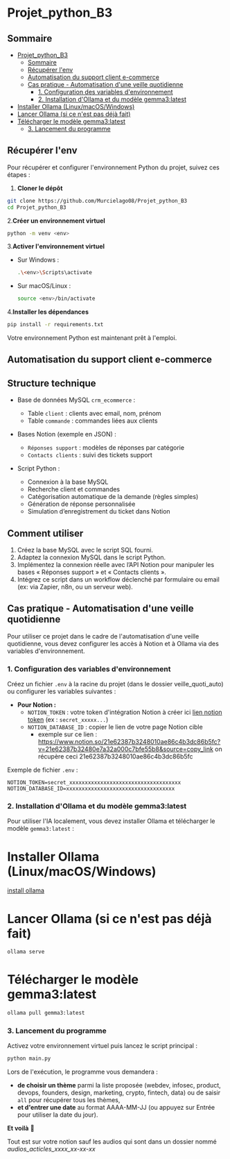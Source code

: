 # Projet_python_B3

## Sommaire

- [Projet\_python\_B3](#projet_python_b3)
  - [Sommaire](#sommaire)
  - [Récupérer l'env](#récupérer-lenv)
  - [Automatisation du support client e-commerce](#automatisation-du-support-client-e-commerce)
  - [Cas pratique - Automatisation d'une veille quotidienne](#cas-pratique---automatisation-dune-veille-quotidienne)
    - [1. Configuration des variables d'environnement](#1-configuration-des-variables-denvironnement)
    - [2. Installation d'Ollama et du modèle gemma3:latest](#2-installation-dollama-et-du-modèle-gemma3latest)
- [Installer Ollama (Linux/macOS/Windows)](#installer-ollama-linuxmacoswindows)
- [Lancer Ollama (si ce n'est pas déjà fait)](#lancer-ollama-si-ce-nest-pas-déjà-fait)
- [Télécharger le modèle gemma3:latest](#télécharger-le-modèle-gemma3latest)
    - [3. Lancement du programme](#3-lancement-du-programme)

## Récupérer l'env

Pour récupérer et configurer l'environnement Python du projet, suivez ces étapes :

1. **Cloner le dépôt**  

  ```bash
  git clone https://github.com/Murcielago08/Projet_python_B3
  cd Projet_python_B3
  ```

2.**Créer un environnement virtuel**  

  ```bash
  python -m venv <env>
  ```

3.**Activer l'environnement virtuel**  

- Sur Windows :

    ```bash
    .\<env>\Scripts\activate
    ```

- Sur macOS/Linux :

    ```bash
    source <env>/bin/activate
    ```

4.**Installer les dépendances**  

  ```bash
  pip install -r requirements.txt
  ```

Votre environnement Python est maintenant prêt à l'emploi.

## Automatisation du support client e-commerce

## Structure technique

- Base de données MySQL `crm_ecommerce` :
  - Table `client` : clients avec email, nom, prénom
  - Table `commande` : commandes liées aux clients
  
- Bases Notion (exemple en JSON) :
  - `Réponses support` : modèles de réponses par catégorie
  - `Contacts clients` : suivi des tickets support
  
- Script Python :
  - Connexion à la base MySQL
  - Recherche client et commandes
  - Catégorisation automatique de la demande (règles simples)
  - Génération de réponse personnalisée
  - Simulation d’enregistrement du ticket dans Notion

## Comment utiliser

1. Créez la base MySQL avec le script SQL fourni.
2. Adaptez la connexion MySQL dans le script Python.
3. Implémentez la connexion réelle avec l’API Notion pour manipuler les bases « Réponses support » et « Contacts clients ».
4. Intégrez ce script dans un workflow déclenché par formulaire ou email (ex: via Zapier, n8n, ou un serveur web).

## Cas pratique - Automatisation d'une veille quotidienne

Pour utiliser ce projet dans le cadre de l'automatisation d'une veille quotidienne, vous devez configurer les accès à Notion et à Ollama via des variables d'environnement.

### 1. Configuration des variables d'environnement

Créez un fichier `.env` à la racine du projet (dans le dossier veille_quoti_auto) ou configurer les variables suivantes :

- **Pour Notion :**
  - `NOTION_TOKEN` : votre token d'intégration Notion à créer ici [lien notion token](https://www.notion.so/profile/integrations) (ex : `secret_xxxxx...`)
  - `NOTION_DATABASE_ID` : copier le lien de votre page Notion cible 
    - exemple sur ce lien : https://www.notion.so/21e62387b3248010ae86c4b3dc86b5fc?v=21e62387b32480e7a32a000c7bfe55b8&source=copy_link on récupère ceci 21e62387b3248010ae86c4b3dc86b5fc

Exemple de fichier `.env` :
```env
NOTION_TOKEN=secret_xxxxxxxxxxxxxxxxxxxxxxxxxxxxxxxxxxxx
NOTION_DATABASE_ID=xxxxxxxxxxxxxxxxxxxxxxxxxxxxxxxxxxx
```

### 2. Installation d'Ollama et du modèle gemma3:latest

Pour utiliser l'IA localement, vous devez installer Ollama et télécharger le modèle `gemma3:latest` :


# Installer Ollama (Linux/macOS/Windows)
[install ollama](https://ollama.com/download)

# Lancer Ollama (si ce n'est pas déjà fait)
```bash
ollama serve
```

# Télécharger le modèle gemma3:latest
```bash
ollama pull gemma3:latest
```

### 3. Lancement du programme

Activez votre environnement virtuel puis lancez le script principal :

```bash
python main.py
```

Lors de l'exécution, le programme vous demandera :
- **de choisir un thème** parmi la liste proposée (webdev, infosec, product, devops, founders, design, marketing, crypto, fintech, data) ou de saisir `all` pour récupérer tous les thèmes,
- **et d'entrer une date** au format AAAA-MM-JJ (ou appuyez sur Entrée pour utiliser la date du jour).

**Et voilà** 🎉

Tout est sur votre notion sauf les audios qui sont dans un dossier nommé *audios_acticles_xxxx_xx-xx-xx* 
